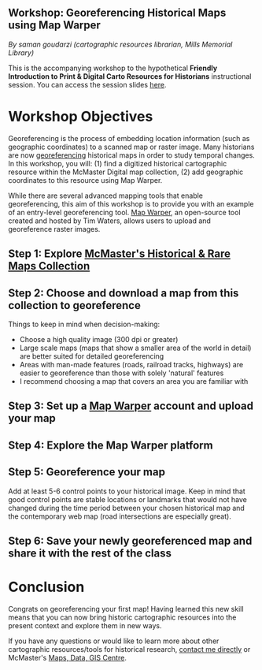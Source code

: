 ## Workshop: Georeferencing Historical Maps using Map Warper
*By saman goudarzi (cartographic resources librarian, Mills Memorial Library)*

This is the accompanying workshop to the hypothetical **Friendly Introduction to Print & Digital Carto Resources for Historians** instructional session. You can access the session slides [here](https://github.com/samangoudarzi/intromappingtoolsforhistorians/blob/0a992a7a3dfa4206064a9aa59b18c07206b1e508/McMasterPresentation_Final.pdf).

# Workshop Objectives

Georeferencing is the process of embedding location information (such as geographic coordinates) to a scanned map or raster image. Many historians are now [georeferencing](https://en.wikipedia.org/wiki/Georeferencing) historical maps in order to study temporal changes. In this workshop, you will: (1) find a digitized historical cartographic resource within the McMaster Digital map collection, (2) add geographic coordinates to this resource using Map Warper.

While there are several advanced mapping tools that enable georeferencing, this aim of this workshop is to provide you with an example of an entry-level georeferencing tool. [Map Warper](https://mapwarper.net/), an open-source tool created and hosted by Tim Waters, allows users to upload and georeference raster images.

## Step 1: Explore [McMaster's Historical & Rare Maps Collection](https://library.mcmaster.ca/collections/historical-rare-maps)

## Step 2: Choose and download a map from this collection to georeference 

Things to keep in mind when decision-making:

* Choose a high quality image (300 dpi or greater)
* Large scale maps (maps that show a smaller area of the world in detail) are better suited for detailed georeferencing 
* Areas with man-made features (roads, railroad tracks, highways) are easier to georeference than those with solely 'natural' features
* I recommend choosing a map that covers an area you are familiar with

## Step 3: Set up a [Map Warper](https://mapwarper.net/) account and upload your map

## Step 4: Explore the Map Warper platform

## Step 5: Georeference your map

Add at least 5-6 control points to your historical image. Keep in mind that good control points are stable locations or landmarks that would not have changed during the time period between your chosen historical map and the contemporary web map (road intersections are especially great). 

## Step 6: Save your newly georeferenced map and share it with the rest of the class


# Conclusion

Congrats on georeferencing your first map! Having learned this new skill means that you can now bring historic cartographic resources into the present context and explore them in new ways.

If you have any questions or would like to learn more about other cartographic resources/tools for historical research, [contact me directly](mailto:s.g.goudarzi@gmail.com) or  McMaster's [Maps, Data, GIS Centre](https://library.mcmaster.ca/spaces/maps-data-gis).

